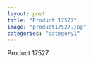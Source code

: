 ```yaml
---
layout: post
title: "Product 17527"
image: "product17527.jpg"
categories: "category1"
---
```

Product 17527
